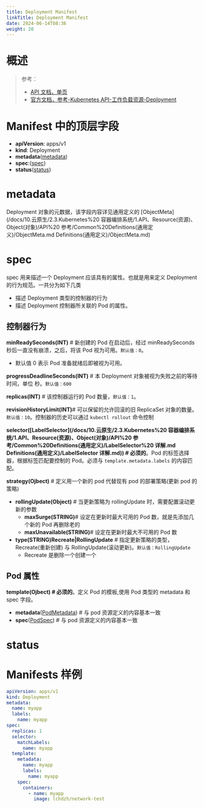 ```yaml
---
title: Deployment Manifest
linkTitle: Deployment Manifest
date: 2024-06-14T08:36
weight: 20
---
```


# 概述

> 参考：
>
> - [API 文档，单页](https://kubernetes.io/docs/reference/generated/kubernetes-api/v1.21/#deployment-v1-apps)
> - [官方文档，参考-Kubernetes API-工作负载资源-Deployment](https://kubernetes.io/docs/reference/kubernetes-api/workload-resources/deployment-v1/)

# Manifest 中的顶层字段

- **apiVersion**: apps/v1
- **kind**: Deployment
- **metadata**([metadata](#metadata))
- **spec**:([spec](#spec))
- **status**([status](#status))

# metadata

Deployment 对象的元数据，该字段内容详见通用定义的 [ObjectMeta](/docs/10.云原生/2.3.Kubernetes%20 容器编排系统/1.API、Resource(资源)、Object(对象)/API%20 参考/Common%20Definitions(通用定义)/ObjectMeta.md Definitions(通用定义)/ObjectMeta.md)

# spec

spec 用来描述一个 Deployment 应该具有的属性。也就是用来定义 Deployment 的行为规范。一共分为如下几类

- 描述 Deployment 类型的控制器的行为
- 描述 Deployment 控制器所关联的 Pod 的属性。

## 控制器行为

**minReadySeconds(INT)** # 新创建的 Pod 在启动后，经过 minReadySeconds 秒后一直没有崩溃，之后，将该 Pod 视为可用。`默认值：0`。

- 默认值 0 表示 Pod 准备就绪后即被视为可用。

**progressDeadlineSeconds(INT)** # 本 Deployment 对象被视为失败之前的等待时间，单位 秒。`默认值：600`

**replicas(INT)** # 该控制器运行的 Pod 数量，`默认值：1`。

**revisionHistoryLimit(INT)**# 可以保留的允许回滚的旧 ReplicaSet 对象的数量。`默认值：10`。控制器的历史可以通过 `kubectl rollout` 命令控制

**selector([LabelSelector](/docs/10.云原生/2.3.Kubernetes%20 容器编排系统/1.API、Resource(资源)、Object(对象)/API%20 参考/Common%20Definitions(通用定义)/LabelSelector%20 详解.md Definitions(通用定义)/LabelSelector 详解.md)) # 必须的**。Pod 的标签选择器，根据标签匹配要控制的 Pod。必须与 `template.metadata.labels` 的内容匹配。

**strategy(Ojbect)** # 定义用一个新的 pod 代替现有 pod 的部署策略(更新 pod 的策略)

- **rollingUpdate(Object)** # 当更新策略为 rollingUpdate 时，需要配置滚动更新的参数
  - **maxSurge(STRING)**# 设定在更新时最大可用的 Pod 数，就是先添加几个新的 Pod 再删除老的
  - **maxUnavailable(STRING)**# 设定在更新时最大不可用的 Pod 数
- **type(STRING)Recreate|RollingUpdate** # 指定更新策略的类型，Recreate(重新创建) 与 RollingUpdate(滚动更新)。`默认值：RollingUpdate`
  - Recreate 是删除一个创建一个

## Pod 属性

**template(Ojbect) # 必须的**。定义 Pod 的模板,使用 Pod 类型的 metadata 和 spec 字段。

- **metadata**([PodMetadata](/docs/10.云原生/Kubernetes/API%20Resource%20与%20Object/API%20参考/工作负载资源/Pod%20Manifest.md#metadata)) # 与 pod 资源定义的内容基本一致
- **spec**([PodSpec](/docs/10.云原生/Kubernetes/API%20Resource%20与%20Object/API%20参考/工作负载资源/Pod%20Manifest.md#spec)) # 与 pod 资源定义的内容基本一致

# status

# Manifests 样例

```yaml
apiVersion: apps/v1
kind: Deployment
metadata:
  name: myapp
  labels:
    name: myapp
spec:
  replicas: 1
  selector:
    matchLabels:
      name: myapp
  template:
    metadata:
      name: myapp
      labels:
        name: myapp
    spec:
      containers:
        - name: myapp
          image: lchdzh/network-test
```
